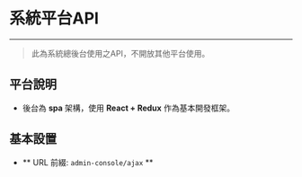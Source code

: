 # 系統平台API <!-- omit in toc -->
----

>此為系統總後台使用之API，不開放其他平台使用。

## 平台說明

- 後台為 **spa** 架構，使用 **React + Redux** 作為基本開發框架。
  
## 基本設置

- ** URL 前綴: `admin-console/ajax` **
  

